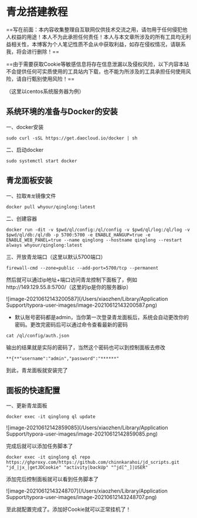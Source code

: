 # 青龙搭建教程

==写在前面：本内容收集整理自互联网仅供技术交流之用，请勿用于任何侵犯他人权益的用途！本人不为此承担任何责任！本人与本文章所涉及的所有工具均无利益相关性，本博客为个人笔记性质不会从中获取利益，如存在侵权情况，请联系我，将会进行删除！==

==由于需要获取Cookie等敏感信息将存在信息泄漏以及侵权风险，以下内容本站不会提供任何可实质使用的工具站内下载，也不能为所涉及的工具承担任何使用风险，请自行甄别使用风险！==

（这里以centos系统服务器为例）

## 系统环境的准备与Docker的安装

一、docker安装

```
sudo curl -sSL https://get.daocloud.io/docker | sh
```

二、启动docker


```
sudo systemctl start docker
```

## 青龙面板安装

一、拉取`青龙`镜像文件

```
docker pull whyour/qinglong:latest
```

二、创建容器

```
docker run -dit -v $pwd/ql/config:/ql/config -v $pwd/ql/log:/ql/log -v $pwd/ql/db:/ql/db -p 5700:5700 -e ENABLE_HANGUP=true -e ENABLE_WEB_PANEL=true --name qinglong --hostname qinglong --restart always whyour/qinglong:latest
```

三、开放青龙端口（这里以默认5700端口）

```
firewall-cmd --zone=public --add-port=5700/tcp --permanent
```

然后就可以通过ip地址+端口访问青龙控制下面板了，例如http://149.129.55.8:5700/（这里的ip是你的服务器ip）

![image-20210612143200587](/Users/xiaozhen/Library/Application Support/typora-user-images/image-20210612143200587.png)

* 默认账号密码都是admin，当你第一次登录青龙面板后，系统会自动更改你的密码。更改完密码后可以通过命令查看最新的密码

```
cat /ql/config/auth.json
```

输出的结果就是实际的密码了，当然这个密码也可以到控制面板去修改

`**{**"username":"admin","password":"******"`

到此，青龙面板就安装完了

## 面板的快速配置

一、更新青龙面板

```
docker exec -it qinglong ql update
```

![image-20210612142859085](/Users/xiaozhen/Library/Application Support/typora-user-images/image-20210612142859085.png)

完成后就可以添加任务脚本了

```
docker exec -it qinglong ql repo https://ghproxy.com/https://github.com/chinnkarahoi/jd_scripts.git "jd_|jx_|getJDCookie" "activity|backUp" "^jd[^_]|USER"
```

添加完后控制面板就可以看到任务脚本了

![image-20210612143248707](/Users/xiaozhen/Library/Application Support/typora-user-images/image-20210612143248707.png)

至此就配置完成了。添加好Cookie就可以正常挂机了！
